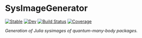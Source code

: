 # SysImageGenerator

[![Stable](https://img.shields.io/badge/docs-stable-blue.svg)](https://Quantum-Many-Body.github.io/SysImageGenerator.jl/stable)
[![Dev](https://img.shields.io/badge/docs-dev-blue.svg)](https://Quantum-Many-Body.github.io/SysImageGenerator.jl/dev)
[![Build Status](https://github.com/Quantum-Many-Body/SysImageGenerator.jl/actions/workflows/CI.yml/badge.svg?branch=main)](https://github.com/Quantum-Many-Body/SysImageGenerator.jl/actions/workflows/CI.yml?query=branch%3Amain)
[![Coverage](https://codecov.io/gh/Quantum-Many-Body/SysImageGenerator.jl/branch/main/graph/badge.svg)](https://codecov.io/gh/Quantum-Many-Body/SysImageGenerator.jl)

*Generation of Julia sysimages of quantum-many-body packages.*
